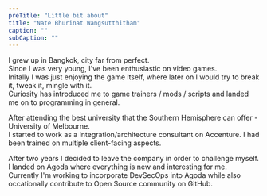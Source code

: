 ```yaml
---
preTitle: "Little bit about"
title: "Nate Bhurinat Wangsutthitham"
caption: ""
subCaption: ""
---
```


I grew up in Bangkok, city far from perfect.  
Since I was very young, I've been enthusiastic on video games.  
Initally I was just enjoying the game itself, where later on I would try to break it, tweak it, mingle with it.  
Curiosity has introduced me to game trainers / mods / scripts and landed me on to programming in general.

After attending the best university that the Southern Hemisphere can offer - University of Melbourne.  
I started to work as a integration/architecture consultant on Accenture. I had been trained on multiple client-facing aspects.

After two years I decided to leave the company in order to challenge myself.  
I landed on Agoda where everything is new and interesting for me.  
Currently I'm working to incorporate DevSecOps into Agoda while also occationally contribute to Open Source community on GitHub.
